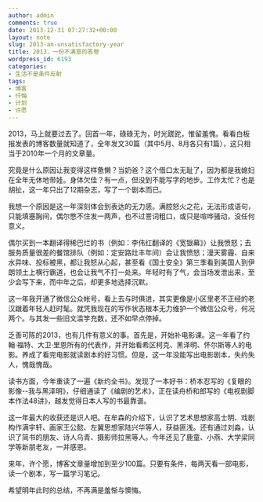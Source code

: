 ```yaml
---
author: admin
comments: true
date: 2013-12-31 07:27:32+00:00
layout: note
slug: 2013-an-unsatisfactory-year
title: 2013，一份不满意的答卷
wordpress_id: 6193
categories:
- 生活不是条件反射
tags:
- 博客
- 忏悔
- 计划
- 许愿
---
```


2013，马上就要过去了。回首一年，碌碌无为，时光蹉跎，惟留羞愧。看看白板报发表的博客数量就知道了，全年发文30篇（其中5月、8月各只有1篇），这只相当于2010年一个月的文章量。

究竟是什么原因让我变得这样惫懒？当奶爸？这个借口太无耻了，因为都是我媳妇在全年无休地带娃。身体欠佳？有一点，但没到不能写字的地步。工作太忙？也是胡扯，这一年只出了12期杂志，写了一个剧本而已。

我想一个原因是这一年深刻体会到表达的无力感。满腔怒火之花，无法形成语句，只能填塞胸间，偶尔憋不住发一两声，也不过詈词粗口，或只是喧哗骚动，没任何意义。

偶尔买到一本翻译得稀巴烂的书（例如：李伟红翻译的《宽银幕》）让我愤怒；去服务质量很差的餐馆排队（例如：定安路灶丰年间）会让我愤怒；漫天雾霾、自来水异味、投标被黑，都让我怒从心起，甚至看《国土安全》第三季看到美国人到伊朗领土上横行霸道，也会让我气不打一处来。年轻时有了气，会当场发泄出来，至少会写下来，而中年之后，却更多地选择沉默。

这一年我开通了微信公众帐号，看上去与时俱进，其实更像是小区里老不正经的老汉跟着年轻人赶时髦。就凭我现在的写作状态根本无力维护一个微信公众号，何况两个。与其发一些旧文滥竽充数，还不如早点停掉。

乏善可陈的2013，也有几件有意义的事。首先是，开始补电影课。这一年看了约翰·福特、大卫·里恩所有的代表作，并开始看希区柯克、黑泽明、怀尔斯等人的电影。养成了看完电影就读剧本的好习惯。但是，这一年没能写出电影剧本，失约失人，愧哉愧哉。

读书方面，今年重读了一遍《新约全书》。发现了一本好书：桥本忍写的《复眼的影像--我与黑泽明》，仔细通读了《编剧的艺术》，正在读舟桥和郎写的《电视剧脚本作法48讲》，越发觉得日本人写的书最靠谱。

这一年最大的收获还是识人吧。在牟森的介绍下，认识了艺术思想家高士明、戏剧构作满宇轩、画家王公懿、左翼思想家陆兴华等人，获益匪浅。还有通过刘淼，认识了简书的朋友、诗人乌青、摄影师拉黑等人。今年还见了鹿童、小燕、大学梁同学等新朋老友，一并感恩。

来年，许个愿，博客文章量增加到至少100篇。只要有条件，每两天看一部电影，读一个剧本，写一篇学习笔记。

希望明年此时的总结，不再满是羞惭与懊悔。
